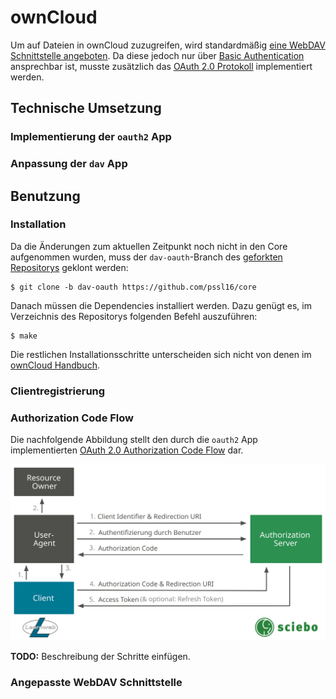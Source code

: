 # ownCloud

Um auf Dateien in ownCloud zuzugreifen, wird standardmäßig [eine WebDAV Schnittstelle angeboten](https://doc.owncloud.org/server/latest/user_manual/files/access_webdav.html). Da diese jedoch nur über [Basic Authentication](https://tools.ietf.org/html/rfc7617) ansprechbar ist, musste zusätzlich das [OAuth 2.0 Protokoll](https://oauth.net/2/) implementiert werden.

## Technische Umsetzung

### Implementierung der `oauth2` App

### Anpassung der `dav` App

## Benutzung

### Installation

Da die Änderungen zum aktuellen Zeitpunkt noch nicht in den Core aufgenommen wurden, muss der `dav-oauth`-Branch des [geforkten Repositorys](https://github.com/pssl16/core) geklont werden:

<pre><code class="nohighlight">$ git clone -b dav-oauth https://github.com/pssl16/core</code></pre>

Danach müssen die Dependencies installiert werden. Dazu genügt es, im Verzeichnis des Repositorys folgenden Befehl auszuführen:

<pre><code class="nohighlight">$ make</code></pre>

Die restlichen Installationsschritte unterscheiden sich nicht von denen im [ownCloud Handbuch](https://doc.owncloud.org/server/latest/admin_manual/installation/index.html).

### Clientregistrierung

### Authorization Code Flow
Die nachfolgende Abbildung stellt den durch die `oauth2` App implementierten [OAuth 2.0 Authorization Code Flow](https://tools.ietf.org/html/rfc6749#section-4.1) dar.
 
![Authorization Code Flow](images/authorization-code-flow.svg)

<div class="alert alert-danger">
  <strong>TODO:</strong> Beschreibung der Schritte einfügen.
</div>

### Angepasste WebDAV Schnittstelle